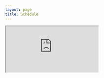 ```yaml
---
layout: page
title: Schedule
---
```


<iframe src="https://docs.google.com/spreadsheets/d/1_bh4GXDM3gh6IY3zPs7bc3wbTLmjQywhYWLzSzVAL6Q/pubhtml?gid=3&amp;single=true&amp;widget=true&amp;headers=false"></iframe>

